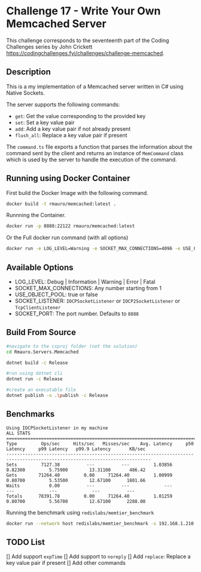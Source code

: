 ﻿# Challenge 17 - Write Your Own Memcached Server

This challenge corresponds to the seventeenth part of the Coding Challenges series by John Crickett https://codingchallenges.fyi/challenges/challenge-memcached.

## Description

This is a my implementation of a Memcached server written in C# using Native Sockets.

The server supports the following commands:

- `get`: Get the value corresponding to the provided key
- `set`: Set a key value pair
- `add`: Add a key value pair if not already present
- `flush_all`: Replace a key value pair if present

The `command.ts` file exports a function that parses the information about the command sent by the client and returns an instance of `MemCommand` class which is used by the server to handle the execution of the command.

## Running using Docker Container

First build the Docker Image with the following command.

```bash
docker build -t rmauro/memcached:latest .
```

Runnning the Container.

```bash
docker run -p 8888:22122 rmauro/memcached:latest
```

Or the Full docker run command (with all options)

```bash
docker run -e LOG_LEVEL=Warning -e SOCKET_MAX_CONNECTIONS=4096 -e USE_OBJECT_POOL=false -e SOCKET_LISTENER=IOCPSocketListener -e SOCKET_PORT=8888 -p 8888:22122 rmauro/memcached:latest
```

## Available Options

- LOG_LEVEL: Debug | Information | Warning | Error | Fatal
- SOCKET_MAX_CONNECTIONS: Any number starting from 1
- USE_OBJECT_POOL: true or false
- SOCKET_LISTENER: `IOCPSocketListener` or `IOCP2SocketListener` or `TcpClientListener`
- SOCKET_PORT: The port number. Defaults to `8888`

## Build From Source

```bash
#navigate to the csproj folder (not the solution)
cd Rmauro.Servers.Memcached

dotnet build -c Release

#run using dotnet cli
dotnet run -c Release

#create an executable file
dotnet publish -o .\publish -c Release
```

## Benchmarks

```
Using IOCPSocketListener in my machine
ALL STATS
============================================================================================================================
Type         Ops/sec     Hits/sec   Misses/sec    Avg. Latency     p50 Latency     p99 Latency   p99.9 Latency       KB/sec
----------------------------------------------------------------------------------------------------------------------------
Sets         7127.38          ---          ---         1.03856         0.82300         5.75900        13.31100       486.42
Gets        71264.40         0.00     71264.40         1.00999         0.80700         5.53500        12.67100      1801.66
Waits           0.00          ---          ---             ---             ---             ---             ---          ---
Totals      78391.78         0.00     71264.40         1.01259         0.80700         5.56700        12.67100      2288.08
```

Running the benchmark using `redislabs/memtier_benchmark`

```bash
docker run --network host redislabs/memtier_benchmark -s 192.168.1.210 -p 8888 --protocol=memcache_text --clients=20 --requests=50000 --hide-histogram
```

## TODO List

[] Add support `expTime`
[] Add support to `noreply`
[] Add `replace`: Replace a key value pair if present
[] Add other commands